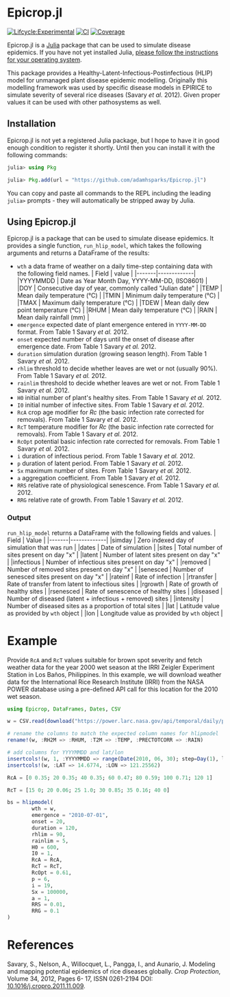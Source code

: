 # Epicrop.jl

[![Lifcycle:Experimental](https://img.shields.io/badge/Lifecycle-Experimental-yellow.svg)](https://img.shields.io/badge/Lifecycle-Experimental-yellow.svg)
[![CI](https://github.com/adamhsparks/Epicrop.jl/actions/workflows/ci.yml/badge.svg)](https://github.com/adamhsparks/Epicrop.jl/actions/workflows/ci.yml)
[![Coverage](https://codecov.io/gh/adamshparks/Epicrop.jl/branch/master/graph/badge.svg)](https://codecov.io/gh/adamshparks/Epicrop.jl)

Epicrop.jl is a [Julia](https://julialang.org) package that can be used to simulate disease epidemics.
If you have not yet installed Julia, [please follow the instructions for your operating system](https://julialang.org/downloads/platform/).

This package provides a Healthy-Latent-Infectious-Postinfectious (HLIP) model for unmanaged plant disease epidemic modelling.
Originally this modelling framework was used by specific disease models in EPIRICE to simulate severity of several rice diseases (Savary _et al._ 2012).
Given proper values it can be used with other pathosystems as well.
## Installation

Epicrop.jl is not yet a registered Julia package, but I hope to have it in good enough condition to register it shortly.
Until then you can install it with the following commands:

```julia
julia> using Pkg

julia> Pkg.add(url = "https://github.com/adamhsparks/Epicrop.jl")
```

You can copy and paste all commands to the REPL including the leading `julia>` prompts - they will automatically be stripped away by Julia.
## Using Epicrop.jl

Epicrop.jl is a package that can be used to simulate disease epidemics.
It provides a single function, `run_hlip_model`, which takes the following arguments and returns a DataFrame of the results:

- `wth` a data frame of weather on a daily time-step containing data with the following field names.
  | Field | value |
  |-------|-------------|
  |YYYYMMDD | Date as Year Month Day, YYYY-MM-DD, (ISO8601) |
  |DOY |  Consecutive day of year, commonly called "Julian date" |
  |TEMP | Mean daily temperature (°C) |
  |TMIN | Minimum daily temperature (°C) |
  |TMAX | Maximum daily temperature (°C) |
  |TDEW | Mean daily dew point temperature (°C) |
  |RHUM | Mean daily temperature (°C) |
  |RAIN | Mean daily rainfall (mm) |
- `emergence` expected date of plant emergence entered in `YYYY-MM-DD` format. From Table 1 Savary *et al.* 2012.
- `onset` expected number of days until the onset of disease after emergence date. From Table 1 Savary *et al.* 2012.
- `duration` simulation duration (growing season length). From Table 1 Savary *et al.* 2012.
- `rhlim` threshold to decide whether leaves are wet or not (usually 90%). From Table 1 Savary *et al.* 2012.
- `rainlim` threshold to decide whether leaves are wet or not. From Table 1 Savary *et al.* 2012.
- `H0` initial number of plant's healthy sites. From Table 1 Savary *et al.* 2012.
- `I0` initial number of infective sites. From Table 1 Savary *et al.* 2012.
- `RcA` crop age modifier for *Rc* (the basic infection rate corrected for removals). From Table 1 Savary *et al.* 2012.
- `RcT` temperature modifier for *Rc* (the basic infection rate corrected for removals). From Table 1 Savary *et al.* 2012.
- `RcOpt` potential basic infection rate corrected for removals. From Table 1 Savary *et al.* 2012. 
- `i` duration of infectious period. From Table 1 Savary *et al.* 2012.
- `p` duration of latent period. From Table 1 Savary *et al.* 2012.
- `Sx` maximum number of sites. From Table 1 Savary *et al.* 2012.
- `a` aggregation coefficient. From Table 1 Savary *et al.* 2012.
- `RRS` relative rate of physiological senescence. From Table 1 Savary *et al.* 2012.
- `RRG` relative rate of growth. From Table 1 Savary *et al.* 2012.
### Output

`run_hlip_model` returns a DataFrame with the following fields and values.
  | Field | Value |
  |-------|-------------|
  |simday | Zero indexed day of simulation that was run |
  |dates |  Date of simulation |
  |sites | Total number of sites present on day "x" |
  |latent | Number of latent sites present on day "x" |
  |infectious | Number of infectious sites present on day "x" |
  |removed | Number of removed sites present on day "x" |
  |senesced | Number of senesced sites present on day "x" |
  |rateinf | Rate of infection | 
  |rtransfer | Rate of transfer from latent to infectious sites |
  |rgrowth | Rate of growth of healthy sites |
  |rsenesced | Rate of senescence of healthy sites |
  |diseased | Number of diseased (latent + infectious + removed) sites |
  |intensity | Number of diseased sites as a proportion of total sites |
  |lat | Latitude value as provided by `wth` object |
  |lon | Longitude value as provided by `wth` object |
# Example

Provide `RcA` and `RcT` values suitable for brown spot severity and fetch weather data for the year 2000 wet season at the IRRI Zeigler Experiment Station in Los Baños, Philippines.
In this example, we will download weather data for the International Rice Research Institute (IRRI) from the NASA POWER database using a pre-defined API call for this location for the 2010 wet season.

```julia
using Epicrop, DataFrames, Dates, CSV

w = CSV.read(download("https://power.larc.nasa.gov/api/temporal/daily/point?parameters=PRECTOTCORR,T2M,RH2M&community=ag&start=20100701&end=20101028&latitude=14.6774&longitude=121.25562&format=csv&time_standard=utc&user=Epicropjl"), DataFrame, header = 12)

# rename the columns to match the expected column names for hlipmodel
rename!(w, :RH2M => :RHUM, :T2M => :TEMP, :PRECTOTCORR => :RAIN)

# add columns for YYYYMMDD and lat/lon
insertcols!(w, 1, :YYYYMMDD => range(Date(2010, 06, 30); step=Day(1), length=120))
insertcols!(w, :LAT => 14.6774, :LON => 121.25562)

RcA = [0 0.35; 20 0.35; 40 0.35; 60 0.47; 80 0.59; 100 0.71; 120 1]

RcT = [15 0; 20 0.06; 25 1.0; 30 0.85; 35 0.16; 40 0]

bs = hlipmodel(
		wth = w,
		emergence = "2010-07-01",
		onset = 20,
		duration = 120,
		rhlim = 90,
		rainlim = 5,
		H0 = 600,
		I0 = 1,
		RcA = RcA,
		RcT = RcT,
		RcOpt = 0.61,
		p = 6,
		i = 19,
		Sx = 100000,
		a = 1,
		RRS = 0.01,
		RRG = 0.1
)
```
# References
Savary, S., Nelson, A., Willocquet, L., Pangga, I., and Aunario,  J. Modeling and mapping potential epidemics of rice diseases globally. _Crop Protection_, Volume 34, 2012, Pages 6-
17, ISSN 0261-2194 DOI: [10.1016/j.cropro.2011.11.009](http://dx.doi.org/10.1016/j.cropro.2011.11.009).